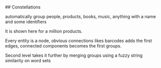 ## Constellations 

automatically group people, products, books, music, anything with a name and some identifiers

It is shown here for a million products.

Every entity is a node,  obvious connections likes barcodes adds the first edges, connected components becomes the first groups. 

Second level takes it further by merging groups using a fuzzy string similarity on word sets    


